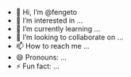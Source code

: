 - 👋 Hi, I’m @fengeto
- 👀 I’m interested in ...
- 🌱 I’m currently learning ...
- 💞️ I’m looking to collaborate on ...
- 📫 How to reach me ...
- 😄 Pronouns: ...
- ⚡ Fun fact: ...

<!---
fengeto/fengeto is a ✨ special ✨ repository because its `README.md` (this file) appears on your GitHub profile.
You can click the Preview link to take a look at your changes.
--->
